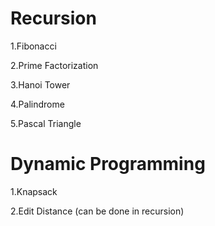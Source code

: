 # Recursion

1.Fibonacci

2.Prime Factorization

3.Hanoi Tower

4.Palindrome

5.Pascal Triangle

# Dynamic Programming

1.Knapsack

2.Edit Distance (can be done in recursion)

